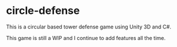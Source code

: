 # circle-defense
This is a circular based tower defense game using Unity 3D and C#.

This game is still a WIP and I continue to add features all the time.
